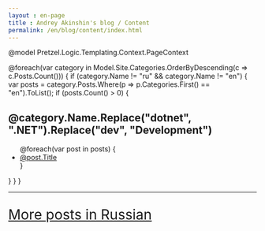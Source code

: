 ```yaml
---
layout : en-page
title : Andrey Akinshin's blog / Content
permalink: /en/blog/content/index.html
---
```

@model Pretzel.Logic.Templating.Context.PageContext

<div class="posts">
@foreach(var category in Model.Site.Categories.OrderByDescending(c => c.Posts.Count()))
{
    if (category.Name != "ru" && category.Name != "en")
    {
        var posts = category.Posts.Where(p => p.Categories.First() == "en").ToList();
        if (posts.Count() > 0)
        {
            <h2>@category.Name.Replace("dotnet", ".NET").Replace("dev", "Development")</h2>
            <ul>
            @foreach(var post in posts)
            {
                <li><a href='@post.Url.Replace("index.html", "")'>@post.Title</a></li>
            }
            </ul>
        }
    }
}
</div>
<hr />
<p style="font-size:200%"><a href="/ru/blog/content/">More posts in Russian</a></p>